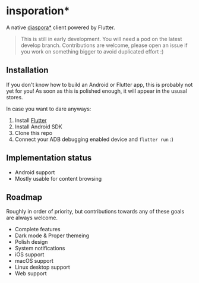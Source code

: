 # insporation\*

A native [diaspora\*](https://diasporafoundation.org) client powered by Flutter.

> This is still in early development. You will need a pod on the latest develop branch.
> Contributions are welcome, please open an issue if you work on something bigger to avoid
> duplicated effort :)

## Installation

If you don't know how to build an Android or Flutter app, this is probably not yet for you! As soon as this is polished enough, it will appear in the ususal stores.

In case you want to dare anyways:

1. Install [Flutter](https://flutter.dev)
2. Install Android SDK
3. Clone this repo
4. Connect your ADB debugging enabled device and `flutter run` :)

## Implementation status

* Android support
* Mostly usable for content browsing

## Roadmap

Roughly in order of priority, but contributions towards any of these goals are always welcome.

* Complete features
* Dark mode & Proper themeing
* Polish design
* System notifications
* iOS support
* macOS support
* Linux desktop support
* Web support
